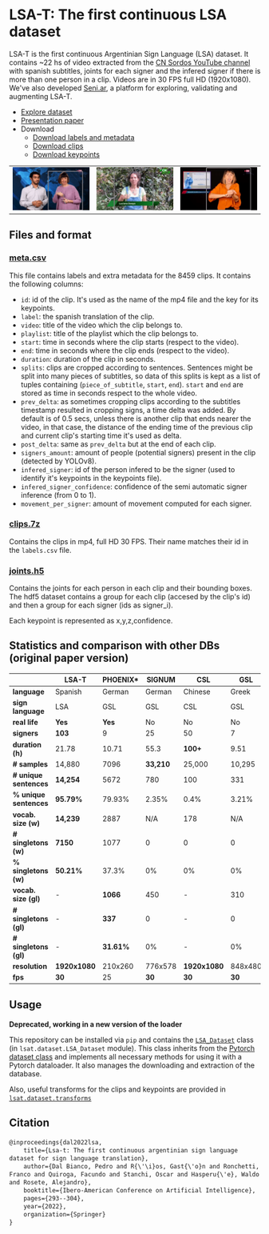 # LSA-T: The first continuous LSA dataset

LSA-T is the first continuous Argentinian Sign Language (LSA) dataset. It contains ~22 hs of video extracted from the [CN Sordos YouTube channel](https://www.youtube.com/c/CNSORDOSARGENTINA) with spanish subtitles, joints for each signer and the infered signer if there is more than one person in a clip. Videos are in 30 FPS full HD (1920x1080). We've also developed [Seni.ar](https://app.seni.ar), a platform for exploring, validating and augmenting LSA-T.

* [Explore dataset](https://app.seni.ar/explore)
* [Presentation paper](https://link.springer.com/chapter/10.1007/978-3-031-22419-5_25)
* Download
    * [Download labels and metadata](https://drive.google.com/file/d/1Kgvv5AhJDuVNb8wUMXSUHrulBBcsymsg/view?usp=sharing)
    * [Download clips](https://drive.google.com/file/d/1vJqr1udm3Qdq4bKMPe2cvftPeYo-KLqH/view?usp=drive_link)
    * [Download keypoints](https://drive.google.com/file/d/1Xa_Vu3NGJ0TvaIJ3XizLgx6KP2p1_L5x/view?usp=drive_link)

|                                               |                                               |                                               |
|-----------------------------------------------|-----------------------------------------------|-----------------------------------------------|
| <img width="100%" src="assets/clip2.gif"> | <img width="100%" src="assets/clip3.gif"> | <img width="100%" src="assets/clip1.gif"> |

## Files and format

### [meta.csv](https://app.seni.ar/api/download/meta.csv)

This file contains labels and extra metadata for the 8459 clips. It contains the following columns:

* ``id``: id of the clip. It's used as the name of the mp4 file and the key for its keypoints.
* ``label``: the spanish translation of the clip.
* ``video``: title of the video which the clip belongs to.
* ``playlist``: title of the playlist which the clip belongs to.
* ``start``: time in seconds where the clip starts (respect to the video).
* ``end``: time in seconds where the clip ends (respect to the video).
* ``duration``: duration of the clip in seconds.
* ``splits``: clips are cropped according to sentences. Sentences might be split into many pieces of subtitles, so data of this splits is kept as a list of tuples containing (``piece_of_subtitle``, ``start``, ``end``). ``start`` and ``end`` are stored as time in seconds respect to the whole video.
* ``prev_delta``: as sometimes cropping clips according to the subtitles timestamp resulted in cropping signs, a time delta was added. By default is of 0.5 secs, unless there is another clip that ends nearer the video, in that case, the distance of the ending time of the previous clip and current clip's starting time it's used as delta.
* ``post_delta``: same as ``prev_delta`` but at the end of each clip.
* ``signers_amount``: amount of people (potential signers) present in the clip (detected by YOLOv8).
* ``infered_signer``: id of the person infered to be the signer (used to identify it's keypoints in the keypoints file).
* ``infered_signer_confidence``: confidence of the semi automatic signer inference (from 0 to 1).
* ``movement_per_signer``: amount of movement computed for each signer.

### [clips.7z](https://app.seni.ar/datasets/clips.7z)

Contains the clips in mp4, full HD 30 FPS. Their name matches their id in the ``labels.csv`` file.

### [joints.h5](https://app.seni.ar/api/download/keypoints.h5)

Contains the joints for each person in each clip and their bounding boxes. The hdf5 dataset contains a group for each clip (accesed by the clip's id) and then a group for each signer (ids as signer_i).

Each keypoint is represented as x,y,z,confidence.

## Statistics and comparison with other DBs (original paper version)

|                     | **LSA-T**          | **PHOENIX***     | **SIGNUM**      | **CSL**            | **GSL**     | **KETI**           |
|-------------------------|--------------------|------------------|-----------------|--------------------|-------------|--------------------|
| **language**            | Spanish            | German           | German          | Chinese            | Greek       | Korean             |
| **sign language**       | LSA                | GSL              | GSL             | CSL                | GSL         | KLS                |
| **real life**           | **Yes**            | **Yes**          | No              | No                 | No          | No                 |
| **signers**             | **103**            | 9                | 25              | 50                 | 7           | 14                 |
| **duration (h)**        | 21.78              | 10.71            | 55.3            | **100+**           | 9.51        | 28                 |
| **# samples**           | 14,880             | 7096             | **33,210**      | 25,000             | 10,295      | 14,672             |
| **# unique sentences**  | **14,254**         | 5672             | 780             | 100                | 331         | 105                |
| **% unique sentences**  | **95.79%**         | 79.93%           | 2.35%           | 0.4%               | 3.21%       | 0.71%              |
| **vocab. size (w)**     | **14,239**         | 2887             | N/A             | 178                | N/A         | 419                |
| **# singletons (w)**    | **7150**           | 1077             | 0               | 0                  | 0           | 0                  |
| **% singletons (w)**    | **50.21%**         | 37.3%            | 0%              | 0%                 | 0%          | 0%                 |
| **vocab. size (gl)**    | -                  | **1066**         | 450             | -                  | 310         | 524                |
| **# singletons (gl)**   | -                  | **337**          | 0               | -                  | 0           | 0                  |
| **# singletons (gl)**   | -                  | **31.61%**       | 0%              | -                  | 0%          | 0%                 |
| **resolution**          | **1920x1080**      | 210x260          | 776x578         | **1920x1080**      | 848x480     | **1920x1080**      |
| **fps**                 | **30**             | 25               | **30**          | **30**             | **30**      | **30**             |

## Usage 

**Deprecated, working in a new version of the loader**

This repository can be installed via ``pip`` and contains the [``LSA_Dataset``](https://github.com/midusi/LSA-T/blob/main/lsat/dataset/LSA_Dataset.py) class (in ``lsat.dataset.LSA_Dataset`` module). This class inherits from the [Pytorch dataset class](https://pytorch.org/tutorials/beginner/basics/data_tutorial.html) and implements all necessary methods for using it with a Pytorch dataloader. It also manages the downloading and extraction of the database.

Also, useful transforms for the clips and keypoints are provided in [``lsat.dataset.transforms``](https://github.com/midusi/LSA-T/blob/main/lsat/dataset/transforms.py)

## Citation

    @inproceedings{dal2022lsa,
        title={Lsa-t: The first continuous argentinian sign language dataset for sign language translation},
        author={Dal Bianco, Pedro and R{\'\i}os, Gast{\'o}n and Ronchetti, Franco and Quiroga, Facundo and Stanchi, Oscar and Hasperu{\'e}, Waldo and Rosete, Alejandro},
        booktitle={Ibero-American Conference on Artificial Intelligence},
        pages={293--304},
        year={2022},
        organization={Springer}
    }
